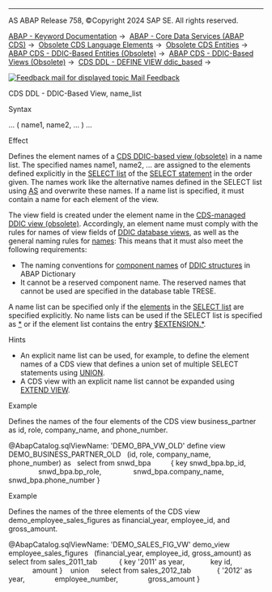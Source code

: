   

* * *

AS ABAP Release 758, ©Copyright 2024 SAP SE. All rights reserved.

[ABAP - Keyword Documentation](https://help.sap.com/doc/abapdocu_latest_index_htm/latest/en-US/abenabap.htm) →  [ABAP - Core Data Services (ABAP CDS)](https://help.sap.com/doc/abapdocu_latest_index_htm/latest/en-US/abencds.htm) →  [Obsolete CDS Language Elements](https://help.sap.com/doc/abapdocu_latest_index_htm/latest/en-US/abencds_obsolete.htm) →  [Obsolete CDS Entities](https://help.sap.com/doc/abapdocu_latest_index_htm/latest/en-US/abencds_entities_obsolete.htm) →  [ABAP CDS - DDIC-Based Entities (Obsolete)](https://help.sap.com/doc/abapdocu_latest_index_htm/latest/en-US/abencds_ddic_entity.htm) →  [ABAP CDS - DDIC-Based Views (Obsolete)](https://help.sap.com/doc/abapdocu_latest_index_htm/latest/en-US/abencds_v1_views.htm) →  [CDS DDL - DEFINE VIEW ddic\_based](https://help.sap.com/doc/abapdocu_latest_index_htm/latest/en-US/abencds_define_view_v1.htm) → 

 [![](Mail.gif?object=Mail.gif "Feedback mail for displayed topic") Mail Feedback](mailto:f1_help@sap.com?subject=Feedback%20on%20ABAP%20Documentation&body=Document:%20CDS%20DDL%20-%20DDIC-Based%20View%2C%20name_list%2C%20ABENCDS_NAME_LIST_V1%2C%20758%0D%0A%0D%0AError:%0D%0A%0D%0A%0D%0A%0D%0ASuggestion%20for%20improvement:)

CDS DDL - DDIC-Based View, name\_list

Syntax

... ( name1, name2, ... ) ...

Effect

Defines the element names of a [CDS DDIC-based view (obsolete)](https://help.sap.com/doc/abapdocu_latest_index_htm/latest/en-US/abencds_v1_view_glosry.htm "Glossary Entry") in a name list. The specified names name1, name2, ... are assigned to the elements defined explicitly in the [SELECT list](https://help.sap.com/doc/abapdocu_latest_index_htm/latest/en-US/abencds_select_list_v1.htm) of the [SELECT statement](https://help.sap.com/doc/abapdocu_latest_index_htm/latest/en-US/abencds_select_statement_v1.htm) in the order given. The names work like the alternative names defined in the SELECT list using [AS](https://help.sap.com/doc/abapdocu_latest_index_htm/latest/en-US/abencds_select_list_entry_v1.htm) and overwrite these names. If a name list is specified, it must contain a name for each element of the view.

The view field is created under the element name in the [CDS-managed DDIC view (obsolete)](https://help.sap.com/doc/abapdocu_latest_index_htm/latest/en-US/abencds_mngdddic_view_glosry.htm "Glossary Entry"). Accordingly, an element name must comply with the rules for names of view fields of [DDIC database views](https://help.sap.com/doc/abapdocu_latest_index_htm/latest/en-US/abenddic_database_views.htm), as well as the general naming rules for [names](https://help.sap.com/doc/abapdocu_latest_index_htm/latest/en-US/abencds_general_syntax_rules.htm): This means that it must also meet the following requirements:

-   The naming conventions for [component names](https://help.sap.com/doc/abapdocu_latest_index_htm/latest/en-US/abenddic_structures_tech.htm) of [DDIC structures](https://help.sap.com/doc/abapdocu_latest_index_htm/latest/en-US/abenddic_structures.htm) in ABAP Dictionary
-   It cannot be a reserved component name. The reserved names that cannot be used are specified in the database table TRESE.

A name list can be specified only if the [elements](https://help.sap.com/doc/abapdocu_latest_index_htm/latest/en-US/abencds_select_list_entry_v1.htm) in the [SELECT list](https://help.sap.com/doc/abapdocu_latest_index_htm/latest/en-US/abencds_select_list_v1.htm) are specified explicitly. No name lists can be used if the SELECT list is specified as [\*](https://help.sap.com/doc/abapdocu_latest_index_htm/latest/en-US/abencds_select_list_v1.htm) or if the element list contains the entry [$EXTENSION.\*](https://help.sap.com/doc/abapdocu_latest_index_htm/latest/en-US/abencds_select_list_entry_v1.htm).

Hints

-   An explicit name list can be used, for example, to define the element names of a CDS view that defines a union set of multiple SELECT statements using [UNION](https://help.sap.com/doc/abapdocu_latest_index_htm/latest/en-US/abencds_union_v1.htm).
-   A CDS view with an explicit name list cannot be expanded using [EXTEND VIEW](https://help.sap.com/doc/abapdocu_latest_index_htm/latest/en-US/abencds_extend_view.htm).

Example

Defines the names of the four elements of the CDS view business\_partner as id, role, company\_name, and phone\_number.

@AbapCatalog.sqlViewName: 'DEMO\_BPA\_VW\_OLD'
define view DEMO\_BUSINESS\_PARTNER\_OLD
  (id, role, company\_name, phone\_number) as
  select from snwd\_bpa
         { key snwd\_bpa.bp\_id,
               snwd\_bpa.bp\_role,
               snwd\_bpa.company\_name,
               snwd\_bpa.phone\_number }

Example

Defines the names of the three elements of the CDS view demo\_employee\_sales\_figures as financial\_year, employee\_id, and gross\_amount.

@AbapCatalog.sqlViewName: 'DEMO\_SALES\_FIG\_VW'
demo\_view employee\_sales\_figures
  (financial\_year, employee\_id, gross\_amount) as
   select from sales\_2011\_tab
          { key '2011' as year,
            key id,
            amount }
   union
     select from sales\_2012\_tab
            { '2012' as year,
              employee\_number,
              gross\_amount }